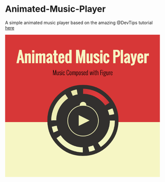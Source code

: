 Animated-Music-Player
=====================

A simple animated music player based on the amazing @DevTips tutorial [here](https://www.youtube.com/watch?v=ZTBekkqA2rM)

![](thumbnail.png)
